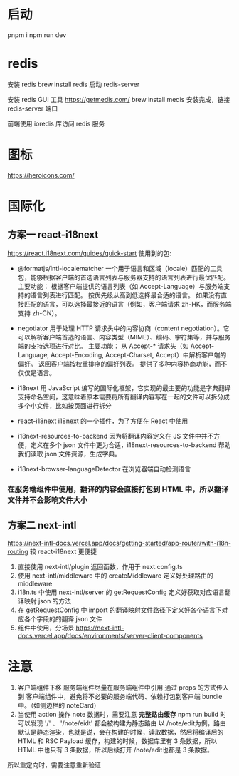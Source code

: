 # 启动
pnpm i 
npm run dev

# redis
安装 redis
brew install redis
启动 redis-server

安装 redis GUI 工具
https://getmedis.com/
brew install medis
安装完成，链接 redis-server 端口

前端使用 ioredis 库访问 redis 服务

# 图标
https://heroicons.com/

# 国际化
## 方案一 react-i18next
https://react.i18next.com/guides/quick-start
使用到的包:
- @formatjs/intl-localematcher
一个用于语言和区域（locale）匹配的工具包，能够根据客户端的首选语言列表与服务器支持的语言列表进行最优匹配。
主要功能：
    根据客户端提供的语言列表（如 Accept-Language）与服务端支持的语言列表进行匹配。
    按优先级从高到低选择最合适的语言。
    如果没有直接匹配的语言，可以选择最接近的语言（例如，客户端请求 zh-HK，而服务端支持 zh-CN）。

- negotiator
用于处理 HTTP 请求头中的内容协商（content negotiation）。它可以解析客户端首选的语言、内容类型（MIME）、编码、字符集等，并与服务端的支持选项进行对比。
主要功能：
    从 Accept-* 请求头（如 Accept-Language, Accept-Encoding, Accept-Charset, Accept）中解析客户端的偏好。
    返回客户端按权重排序的偏好列表。
    提供了多种内容协商功能，而不仅仅是语言。

- i18next
用 JavaScript 编写的国际化框架，它实现的最主要的功能是字典翻译
支持命名空间，这意味着原本需要将所有翻译内容写在一起的文件可以拆分成多个小文件，比如按页面进行拆分

- react-i18next
i18next 的一个插件，为了方便在 React 中使用

- i18next-resources-to-backend
因为将翻译内容定义在 JS 文件中并不方便，定义在多个 json 文件中更为合适，i18next-resources-to-backend 帮助我们读取 json 文件资源，生成字典。

- i18next-browser-languageDetector
在浏览器端自动检测语言

### 在服务端组件中使用，翻译的内容会直接打包到 HTML 中，所以翻译文件并不会影响文件大小

## 方案二 next-intl
https://next-intl-docs.vercel.app/docs/getting-started/app-router/with-i18n-routing
较 react-i18next 更便捷
1. 直接使用 next-intl/plugin 返回函数，作用于 next.config.ts
2. 使用 next-intl/middleware 中的 createMiddleware 定义好处理路由的 middleware
3. i18n.ts 中使用 next-intl/server 的 getRequestConfig 定义好获取对应语言翻译映射 json 的方法
4. 在 getRequestConfig 中 import 的翻译映射文件路径下定义好各个语言下对应各个字段的的翻译 json 文件
5. 组件中使用，分场景 https://next-intl-docs.vercel.app/docs/environments/server-client-components



# 注意
1. 客户端组件下移
服务端组件尽量在服务端组件中引用 通过 props 的方式传入到 客户端组件中，避免将不必要的服务端代码、依赖打包到客户端 bundle 中。（如侧边栏的 noteCard）
2. 当使用 action 操作 note 数据时，需要注意 **完整路由缓存**
npm run build 时可以发现 '/' 、 '/note/eidt' 都会被构建为静态路由
以 /note/edit为例，路由默认是静态渲染，也就是说，会在构建的时候，读取数据，然后将编译后的 HTML 和 RSC Payload 缓存，构建的时候，数据库里有 3 条数据，所以 HTML 中也只有 3 条数据，所以后续打开 /note/edit也都是 3 条数据。

所以重定向时，需要注意重新验证


